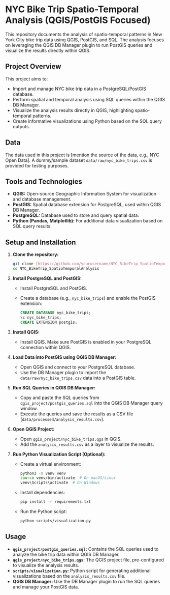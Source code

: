 # NYC Bike Trip Spatio-Temporal Analysis (QGIS/PostGIS Focused)

This repository documents the analysis of spatio-temporal patterns in New York City bike trip data using QGIS, PostGIS, and SQL. The analysis focuses on leveraging the QGIS DB Manager plugin to run PostGIS queries and visualize the results directly within QGIS.

## Project Overview

This project aims to:

* Import and manage NYC bike trip data in a PostgreSQL/PostGIS database.
* Perform spatial and temporal analysis using SQL queries within the QGIS DB Manager.
* Visualize the analysis results directly in QGIS, highlighting spatio-temporal patterns.
* Create informative visualizations using Python based on the SQL query outputs.

## Data

The data used in this project is [mention the source of the data, e.g., NYC Open Data]. A dummy/sample dataset `data/raw/nyc_bike_trips.csv` is provided for testing purposes.

## Tools and Technologies

* **QGIS:** Open-source Geographic Information System for visualization and database management.
* **PostGIS:** Spatial database extension for PostgreSQL, used within QGIS DB Manager.
* **PostgreSQL:** Database used to store and query spatial data.
* **Python (Pandas, Matplotlib):** For additional data visualization based on SQL query results.

## Setup and Installation

1.  **Clone the repository:**

    ```bash
    git clone [https://github.com/yourusername/NYC_BikeTrip_SpatioTemporalAnalysis.git](https://www.google.com/search?q=https://github.com/yourusername/NYC_BikeTrip_SpatioTemporalAnalysis.git)
    cd NYC_BikeTrip_SpatioTemporalAnalysis
    ```

2.  **Install PostgreSQL and PostGIS:**

    * Install PostgreSQL and PostGIS.
    * Create a database (e.g., `nyc_bike_trips`) and enable the PostGIS extension:

        ```sql
        CREATE DATABASE nyc_bike_trips;
        \c nyc_bike_trips;
        CREATE EXTENSION postgis;
        ```

3.  **Install QGIS:**

    * Install QGIS. Make sure PostGIS is enabled in your PostgreSQL connection within QGIS.

4.  **Load Data into PostGIS using QGIS DB Manager:**

    * Open QGIS and connect to your PostgreSQL database.
    * Use the DB Manager plugin to import the `data/raw/nyc_bike_trips.csv` data into a PostGIS table.

5.  **Run SQL Queries in QGIS DB Manager:**

    * Copy and paste the SQL queries from `qgis_project/postgis_queries.sql` into the QGIS DB Manager query window.
    * Execute the queries and save the results as a CSV file (`data/processed/analysis_results.csv`).

6.  **Open QGIS Project:**

    * Open `qgis_project/nyc_bike_trips.qgs` in QGIS.
    * Add the `analysis_results.csv` as a layer to visualize the results.

7.  **Run Python Visualization Script (Optional):**

    * Create a virtual environment:

        ```bash
        python3 -m venv venv
        source venv/bin/activate  # On macOS/Linux
        venv\Scripts\activate  # On Windows
        ```

    * Install dependencies:

        ```bash
        pip install -r requirements.txt
        ```

    * Run the Python script:

        ```bash
        python scripts/visualization.py
        ```

## Usage

* **`qgis_project/postgis_queries.sql`:** Contains the SQL queries used to analyze the bike trip data within QGIS DB Manager.
* **`qgis_project/nyc_bike_trips.qgs`:** The QGIS project file, pre-configured to visualize the analysis results.
* **`scripts/visualization.py`:** Python script for generating additional visualizations based on the `analysis_results.csv` file.
* **QGIS DB Manager:** Use the DB Manager plugin to run the SQL queries and manage your PostGIS data.
